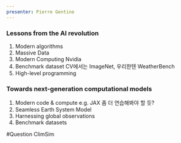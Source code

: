 ```yaml
---
presenter: Pierre Gentine
---
```

### Lessons from the AI revolution
1. Modern algorithms 
2. Massive Data
3. Modern Computing
     Nvidia
4. Benchmark dataset
     CV에서는 ImageNet, 우리한텐 WeatherBench
5. High-level programming

### Towards next-generation computational models
1. Modern code & compute
     e.g. JAX 좀 더 연습해봐야 할 듯?
2. Seamless Earth System Model
3. Harnessing global observations
4. Benchmark datasets


#Question ClimSim